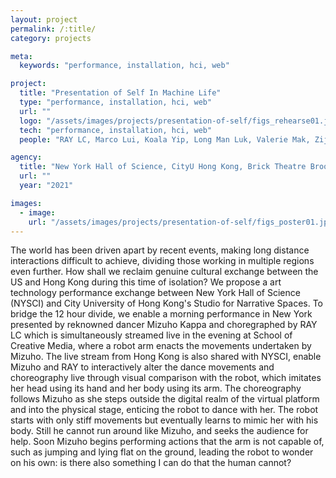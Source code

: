 ```yaml
---
layout: project
permalink: /:title/
category: projects

meta:
  keywords: "performance, installation, hci, web"

project:
  title: "Presentation of Self In Machine Life"
  type: "performance, installation, hci, web"
  url: ""
  logo: "/assets/images/projects/presentation-of-self/figs_rehearse01.jpg"
  tech: "performance, installation, hci, web"
  people: "RAY LC, Marco Lui, Koala Yip, Long Man Luk, Valerie Mak, Zijing Song"

agency:
  title: "New York Hall of Science, CityU Hong Kong, Brick Theatre Brooklyn, NY Foundation for the Arts"
  url: ""
  year: "2021"

images:
  - image:
    url: "/assets/images/projects/presentation-of-self/figs_poster01.jpg"
---
```

<p>The world has been driven apart by recent events, making long distance interactions difficult to achieve, dividing those working in multiple regions even further. How shall we reclaim genuine cultural exchange between the US and Hong Kong during this time of isolation? We propose a art technology performance exchange between New York Hall of Science (NYSCI) and City University of Hong Kong's Studio for Narrative Spaces. To bridge the 12 hour divide, we enable a morning performance in New York presented by reknowned dancer Mizuho Kappa and choregraphed by RAY LC which is simultaneously streamed live in the evening at School of Creative Media, where a robot arm enacts the movements undertaken by Mizuho. The live stream from Hong Kong is also shared with NYSCI, enable Mizuho and RAY to interactively alter the dance movements and choreography live through visual comparison with the robot, which imitates her head using its hand and her body using its arm. The choreography follows Mizuho as she steps outside the digital realm of the virtual platform and into the physical stage, enticing the robot to dance with her. The robot starts with only stiff movements but eventually learns to mimic her with his body. Still he cannot run around like Mizuho, and seeks the audience for help. Soon Mizuho begins performing actions that the arm is not capable of, such as jumping and lying flat on the ground, leading the robot to wonder on his own: is there also something I can do that the human cannot?</p>